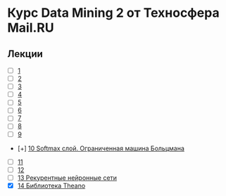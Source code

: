 # Курс Data Mining 2 от Техносфера Mail.RU

## Лекции
- [ ] [1](https://sphere.mail.ru/materials/video/258/)
- [ ] [2](https://sphere.mail.ru/materials/video/259/)
- [ ] [3](https://sphere.mail.ru/materials/video/260/)
- [ ] [4](https://sphere.mail.ru/materials/video/261/)
- [ ] [5](https://sphere.mail.ru/materials/video/262/)
- [ ] [6](https://sphere.mail.ru/materials/video/263/)
- [ ] [7](https://sphere.mail.ru/materials/video/264/)
- [ ] [8](https://sphere.mail.ru/materials/video/265/)
- [ ] [9](https://sphere.mail.ru/materials/video/266/)
- [+] [10 Softmax слой. Ограниченная машина Больцмана](https://sphere.mail.ru/materials/video/267/)
- [ ] [11](https://sphere.mail.ru/materials/video/268/)
- [ ] [12](https://sphere.mail.ru/materials/video/269/)
- [ ] [13 Рекурентные нейронные сети](https://sphere.mail.ru/materials/video/270/)
- [x] [14 Библиотека Theano](https://sphere.mail.ru/materials/video/271/)
